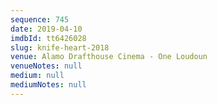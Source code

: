 ```yaml
---
sequence: 745
date: 2019-04-10
imdbId: tt6426028
slug: knife-heart-2018
venue: Alamo Drafthouse Cinema - One Loudoun
venueNotes: null
medium: null
mediumNotes: null
---
```

